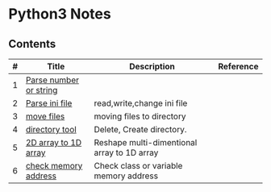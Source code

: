 # Python3 Notes

## Contents

| # | Title | Description | Reference |
|---| ----- | ----------- | --------- |
|1| [Parse number or string](./parse-argument.py)|  | |
|2| [Parse ini file](./parse-ini/ini-demo.py)| read,write,change ini file | |
|3| [move files](./move-files-to-dir.py)| moving files to directory | |
|4| [directory tool](./directory-tools.py)| Delete, Create directory.  | |
|5| [ 2D array to 1D array](./numpy/array-reshape.py)| Reshape multi-dimentional array to 1D array |
|6| [check memory address](./check-memory-addr.py)| Check class or variable memory address |





